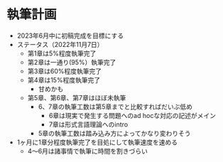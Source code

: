 # 執筆計画

- 2023年6月中に初稿完成を目標にする
- ステータス（2022年11月7日）
  - 第1章は5%程度執筆完了
  - 第2章は一通り(95%）執筆完了
  - 第3章は60%程度執筆完了
  - 第4章は15%程度執筆完了
     - 甘めかも
  - 第5章、第6章、第7章はほぼ未執筆
    - 6、7章の執筆工数は第5章までと比較すればだいぶ低め
      - 6章は現実で発生する問題へのad hocな対応の記述がメイン
      - 7章は形式言語理論へのintro
    - 5章の執筆工数は踏み込み方によってかなり変わりそう
- 1ヶ月に1章分程度執筆完了を目処にして執筆速度を速める
  - 4～6月は諸事情で執筆に時間を割きづらい
